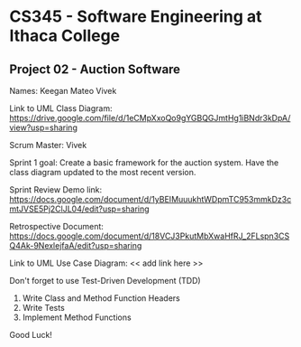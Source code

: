 # CS345 - Software Engineering at Ithaca College
## Project 02 - Auction Software

Names:
Keegan 
Mateo
Vivek

Link to UML Class Diagram:
https://drive.google.com/file/d/1eCMpXxoQo9gYGBQGJmtHg1iBNdr3kDpA/view?usp=sharing

Scrum Master: Vivek

Sprint 1 goal: Create a basic framework for the auction system.  Have the class diagram updated to the most recent version.  

Sprint Review Demo link:
https://docs.google.com/document/d/1yBEIMuuukhtWDpmTC953mmkDz3cmtJVSE5Pj2ClJL04/edit?usp=sharing

Retrospective Document:
https://docs.google.com/document/d/18VCJ3PkutMbXwaHfRJ_2FLspn3CSQ4Ak-9NexlejfaA/edit?usp=sharing

Link to UML Use Case Diagram:
<< add link here >>

Don't forget to use Test-Driven Development (TDD)
1. Write Class and Method Function Headers
2. Write Tests
3. Implement Method Functions

Good Luck!

